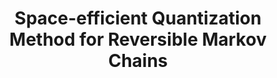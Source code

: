 ---
title: "Space-efficient Quantization Method for Reversible Markov Chains"
collection: preprints
permalink: /preprints/2022-01 01-Space-efficient-Quantization-Method-for-Reversible-Markov-Chains
authors: 'Chen-Fu Chiang, Anirban Chowdhury, Pawel Wocjan, '
year: 2022
venue: 'arXiv'
details: '2206.06886'
paperurl: 'https://arxiv.org/abs/2206.06886'
citation: 'Chen-Fu Chiang, Anirban Chowdhury, Pawel Wocjan,  arXiv 2206.06886 (2022).'
---